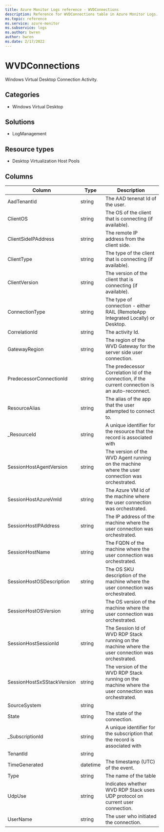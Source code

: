 ```yaml
---
title: Azure Monitor Logs reference - WVDConnections
description: Reference for WVDConnections table in Azure Monitor Logs.
ms.topic: reference
ms.service: azure-monitor
ms.subservice: logs
ms.author: bwren
author: bwren
ms.date: 2/17/2022
---
```


# WVDConnections

 Windows Virtual Desktop Connection Activity.

## Categories

- Windows Virtual Desktop
## Solutions

- LogManagement
## Resource types

- Desktop Virtualization Host Pools




## Columns

| Column | Type | Description |
| --- | --- | --- |
| AadTenantId | string | The AAD tenenat Id of the user. |
| ClientOS | string | The OS of the client that is connecting (if available). |
| ClientSideIPAddress | string | The remote IP address from the client side. |
| ClientType | string | The type of the client that is connecting (if available). |
| ClientVersion | string | The version of the client that is connecting (if available). |
| ConnectionType | string | The type of connection - either RAIL (RemoteApp Integrated Locally) or Desktop. |
| CorrelationId | string | The activity Id. |
| GatewayRegion | string | The region of the WVD Gateway for the server side user connection. |
| PredecessorConnectionId | string | The predecessor Correlation Id of the connection, if the current connection is an auto-reconnect. |
| ResourceAlias | string | The alias of the app that the user attempted to connect to. |
| _ResourceId | string | A unique identifier for the resource that the record is associated with |
| SessionHostAgentVersion | string | The version of the WVD Agent running on the machine where the user connection was orchestrated. |
| SessionHostAzureVmId | string | The Azure VM Id of the machine where the user connection was orchestrated. |
| SessionHostIPAddress | string | The IP address of the machine where the user connection was orchestrated. |
| SessionHostName | string | The FQDN of the machine where the user connection was orchestrated. |
| SessionHostOSDescription | string | The OS SKU description of the machine where the user connection was orchestrated. |
| SessionHostOSVersion | string | The OS version of the machine where the user connection was orchestrated. |
| SessionHostSessionId | string | The Session Id of WVD RDP Stack running on the machine where the user connection was orchestrated. |
| SessionHostSxSStackVersion | string | The version of the WVD RDP Stack running on the machine where the user connection was orchestrated. |
| SourceSystem | string |  |
| State | string | The state of the connection. |
| _SubscriptionId | string | A unique identifier for the subscription that the record is associated with |
| TenantId | string |  |
| TimeGenerated | datetime | The timestamp (UTC) of the event. |
| Type | string | The name of the table |
| UdpUse | string | Indicates whether WVD RDP Stack uses UDP protocol on current user connection. |
| UserName | string | The user who initiated the connection. |
